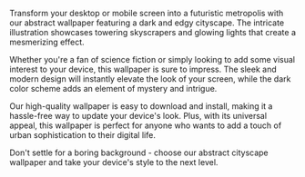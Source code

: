 <!--
Write me content for website with wallpaper "A wallpaper featuring an abstract illustration of a dark and futuristic cityscape, with glowing lights and skyscrapers."
-->

<!--font:Poppins.-->

Transform your desktop or mobile screen into a futuristic metropolis with our abstract wallpaper featuring a dark and edgy cityscape. The intricate illustration showcases towering skyscrapers and glowing lights that create a mesmerizing effect.

Whether you're a fan of science fiction or simply looking to add some visual interest to your device, this wallpaper is sure to impress. The sleek and modern design will instantly elevate the look of your screen, while the dark color scheme adds an element of mystery and intrigue.

Our high-quality wallpaper is easy to download and install, making it a hassle-free way to update your device's look. Plus, with its universal appeal, this wallpaper is perfect for anyone who wants to add a touch of urban sophistication to their digital life.

Don't settle for a boring background - choose our abstract cityscape wallpaper and take your device's style to the next level.
